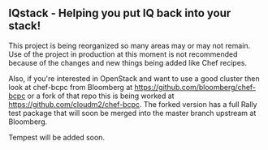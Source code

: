 ## IQstack - Helping you put IQ back into your stack!

This project is being reorganized so many areas may or may not remain. Use of the project in production at this moment is not recommended because of the changes and new things being added like Chef recipes.

Also, if you're interested in OpenStack and want to use a good cluster then look at chef-bcpc from Bloomberg at https://github.com/bloomberg/chef-bcpc or a fork of that repo this is being worked at https://github.com/cloudm2/chef-bcpc. The forked version has a full Rally test package that will soon be merged into the master branch upstream at Bloomberg.

Tempest will be added soon.
